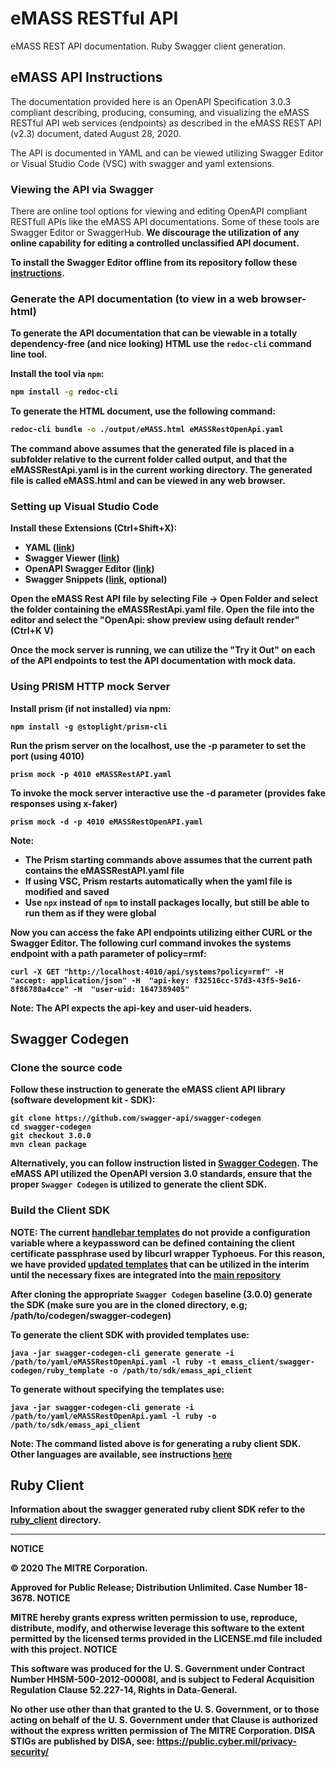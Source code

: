 # eMASS RESTful API
eMASS REST API documentation. Ruby Swagger client generation.
## eMASS API Instructions

The documentation provided here is an OpenAPI Specification 3.0.3 compliant describing, producing, consuming, and visualizing the eMASS RESTful API web services (endpoints) as described in the eMASS REST API (v2.3) document, dated August 28, 2020.

The API is documented in YAML and can be viewed utilizing Swagger Editor or Visual Studio Code (VSC) with swagger and yaml extensions.

### Viewing the API via Swagger

There are online tool options for viewing and editing OpenAPI compliant RESTfull APIs like the eMASS API documentations. Some of these tools are Swagger Editor or SwaggerHub. <strong>We discourage the utilization of any online capability for editing a controlled unclassified API document<strong>.

To install the Swagger Editor offline from its repository follow these [instructions](https://github.com/swagger-api/swagger-editor).

### Generate the API documentation (to view in a web browser-html)
To generate the API documentation that can be viewable in a totally dependency-free (and nice looking) HTML use the `redoc-cli` command line tool.

Install the tool via `npm`:
```bash
npm install -g redoc-cli
```
To generate the HTML document, use the following command:
```bash
redoc-cli bundle -o ./output/eMASS.html eMASSRestOpenApi.yaml
```

The command above assumes that the generated file is placed in a subfolder relative to the current folder called output, and that the eMASSRestApi.yaml is in the current working directory. The generated file is called eMASS.html and can be viewed in any web browser.

### Setting up Visual Studio Code
Install these Extensions (Ctrl+Shift+X):
* YAML ([link](https://marketplace.visualstudio.com/items?itemName=redhat.vscode-yaml))
* Swagger Viewer ([link](https://marketplace.visualstudio.com/items?itemName=Arjun.swagger-viewer))
* OpenAPI Swagger Editor ([link](https://marketplace.visualstudio.com/items?itemName=42Crunch.vscode-openapi))
* Swagger Snippets ([link](https://marketplace.visualstudio.com/items?itemName=adisreyaj.swagger-snippets), optional)

Open the eMASS Rest API file by selecting File -> Open Folder and select the folder containing the eMASSRestApi.yaml file. Open the file into the editor and select the "OpenApi: show preview using default render" (Ctrl+K V)

Once the mock server is running, we can utilize the "Try it Out" on each of the API endpoints to test the API documentation with mock data.

### Using PRISM HTTP mock Server
Install prism (if not installed) via npm:
``` npm
npm install -g @stoplight/prism-cli
```

Run the prism server on the localhost, use the -p parameter to set the port (using 4010)
``` node
prism mock -p 4010 eMASSRestAPI.yaml
```

To invoke the mock server interactive use the -d parameter (provides fake responses using x-faker)
``` node
prism mock -d -p 4010 eMASSRestOpenAPI.yaml
```
**Note:**
* The Prism starting commands above assumes that the current path contains the eMASSRestAPI.yaml file
* If using VSC, Prism restarts automatically when the yaml file is modified and saved
* Use `npx` instead of `npm` to install packages locally, but still be able to run them as if they were global

Now you can access the fake API endpoints utilizing either CURL or the Swagger Editor. The following curl command invokes the systems endpoint with a path parameter of policy=rmf:
``` node
curl -X GET "http://localhost:4010/api/systems?policy=rmf" -H  "accept: application/json" -H  "api-key: f32516cc-57d3-43f5-9e16-8f86780a4cce" -H  "user-uid: 1647389405"
```
Note: The API expects the api-key and user-uid headers.

## Swagger Codegen
### Clone the source code
Follow these instruction to generate the eMASS client API library (software development kit - SDK):
``` git
git clone https://github.com/swagger-api/swagger-codegen
cd swagger-codegen
git checkout 3.0.0
mvn clean package
```
Alternatively, you can follow instruction listed in [Swagger Codegen](https://github.com/swagger-api/swagger-codegen/tree/3.0.0#getting-started). The eMASS API utilized the OpenAPI version 3.0 standards, ensure that the proper `Swagger Codegen` is utilized to generate the client SDK.


### Build the Client SDK

NOTE: The current [handlebar templates](https://github.com/swagger-api/swagger-codegen/tree/3.0.0#modifying-the-client-library-format) do not provide a configuration variable where a keypassword can be defined  containing the client certificate passphrase used by libcurl wrapper Typhoeus. For this reason, we have provided [updated templates](./swagger-codegen/ruby_template) that can be utilized in the interim until the necessary fixes are integrated into the [main repository](https://github.com/swagger-api/swagger-codegen/tree/3.0.0)

After cloning the appropriate `Swagger Codegen` baseline (3.0.0) generate the SDK (make sure you are in the cloned directory, e.g; /path/to/codegen/swagger-codegen)

To generate the client SDK with provided templates use:
``` node
java -jar swagger-codegen-cli generate generate -i /path/to/yaml/eMASSRestOpenApi.yaml -l ruby -t emass_client/swagger-codegen/ruby_template -o /path/to/sdk/emass_api_client
```


To generate without specifying the templates use:
``` node
java -jar swagger-codegen-cli generate -i /path/to/yaml/eMASSRestOpenApi.yaml -l ruby -o /path/to/sdk/emass_api_client
```
Note: The command listed above is for generating a ruby client SDK. Other languages are available, see instructions [here](https://github.com/swagger-api/swagger-codegen/tree/3.0.0#to-generate-a-sample-client-library)

## Ruby Client
Information about the swagger generated ruby client SDK refer to the [ruby_client](./ruby_client) directory.


---

NOTICE

© 2020 The MITRE Corporation.

Approved for Public Release; Distribution Unlimited. Case Number 18-3678.
NOTICE

MITRE hereby grants express written permission to use, reproduce, distribute, modify, and otherwise leverage this software to the extent permitted by the licensed terms provided in the LICENSE.md file included with this project.
NOTICE

This software was produced for the U. S. Government under Contract Number HHSM-500-2012-00008I, and is subject to Federal Acquisition Regulation Clause 52.227-14, Rights in Data-General.

No other use other than that granted to the U. S. Government, or to those acting on behalf of the U. S. Government under that Clause is authorized without the express written permission of The MITRE Corporation. DISA STIGs are published by DISA, see: https://public.cyber.mil/privacy-security/
